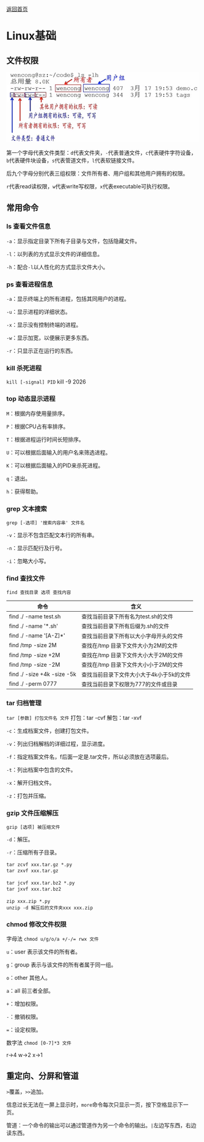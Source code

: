 [返回首页](/)

# Linux基础

## 文件权限

![文件权限](文件权限.png)

第一个字母代表文件类型：`d`代表文件夹，`-`代表普通文件，`c`代表硬件字符设备，`b`代表硬件块设备，`s`代表管道文件，`l`代表软链接文件。

后九个字母分别代表三组权限：文件所有者、用户组和其他用户拥有的权限。

`r`代表read读权限，`w`代表write写权限，`x`代表executable可执行权限。

## 常用命令

### ls 查看文件信息

`-a`：显示指定目录下所有子目录与文件，包括隐藏文件。

`-l`：以列表的方式显示文件的详细信息。

`-h`：配合`-l`以人性化的方式显示文件大小。

### ps 查看进程信息

`-a`：显示终端上的所有进程，包括其同用户的进程。

`-u`：显示进程的详细状态。

`-x`：显示没有控制终端的进程。

`-w`：显示加宽，以便展示更多东西。

`-r`：只显示正在运行的东西。

### kill 杀死进程

`kill [-signal] PID`    kill -9 2026

### top 动态显示进程

`M`：根据内存使用量排序。

`P`：根据CPU占有率排序。

`T`：根据进程运行时间长短排序。

`U`：可以根据后面输入的用户名来筛选进程。

`K`：可以根据后面输入的PID来杀死进程。

`q`：退出。

`h`：获得帮助。

### grep 文本搜索

`grep [-选项] '搜索内容串' 文件名`

`-v`：显示不包含匹配文本行的所有串。

`-n`：显示匹配行及行号。

`-i`：忽略大小写。

### find 查找文件

`find 查找目录 选项 查找内容`

| 命令                        | 含义                                     |
| --------------------------- | ---------------------------------------- |
| find ./ -name test.sh       | 查找当前目录下所有名为test.sh的文件      |
| find ./ -name '*.sh'        | 查找当前目录下所有后缀为.sh的文件        |
| find ./ -name '[A-Z]*'      | 查找当前目录下所有以大小字母开头的文件   |
| find /tmp -size 2M          | 查找在/tmp 目录下文件大小为2M的文件      |
| find /tmp -size +2M         | 查找在/tmp 目录下文件大小大于2M的文件    |
| find /tmp -size -2M         | 查找在/tmp 目录下文件大小小于2M的文件    |
| find ./ -size +4k -size -5k | 查找当前目录下文件大小大于4k小于5k的文件 |
| find ./ -perm 0777          | 查找当前目录下权限为777的文件或目录      |

### tar 归档管理

`tar [参数] 打包文件名 文件`  打包：tar -cvf  解包：tar -xvf

`-c`：生成档案文件，创建打包文件。

`-v`：列出归档解档的详细过程，显示进度。

`-f`：指定档案文件名，f后面一定是.tar文件，所以必须放在选项最后。

`-t`：列出档案中包含的文件。

`-x`：解开归档文件。

`-z`：打包并压缩。

### gzip 文件压缩解压

`gzip [选项] 被压缩文件`

`-d`：解压。

`-r`：压缩所有子目录。

```
tar zcvf xxx.tar.gz *.py
tar zxvf xxx.tar.gz

tar jcvf xxx.tar.bz2 *.py
tar jxvf xxx.tar.bz2

zip xxx.zip *.py
unzip -d 解压后的文件夹xxx xxx.zip
```
### chmod 修改文件权限

字母法 `chmod u/g/o/a +/-/= rwx 文件`

`u`：user 表示该文件的所有者。

`g`：group 表示与该文件的所有者属于同一组。

`o`：other 其他人。

`a`：all 前三者全部。

`+`：增加权限。

`-`：撤销权限。

`=`：设定权限。

数字法 `chmod [0-7]*3 文件`

r->4 w->2 x->1

## 重定向、分屏和管道

`>`覆盖，`>>`追加。

信息过长无法在一屏上显示时，`more`命令每次只显示一页，按下空格显示下一页。

管道：一个命令的输出可以通过管道作为另一个命令的输出。`|`左边写东西，右边读东西。

